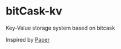 # bitCask-kv
Key-Value storage system based on bitcask

Inspired by [Paper](https://riak.com/assets/bitcask-intro.pdf)


